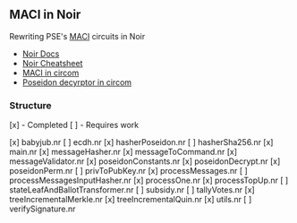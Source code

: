 ## MACI in Noir

Rewriting PSE's [MACI](https://github.com/privacy-scaling-explorations/maci) circuits in Noir

- [Noir Docs](https://noir-lang.org/) 
- [Noir Cheatsheet](/CHEATSHEET.md) 
- [MACI in circom](https://github.com/privacy-scaling-explorations/maci/tree/master/circuits/circom) 
- [Poseidon decyrptor in circom](https://github.com/weijiekoh/circomlib/blob/feat/poseidon-encryption/circuits/poseidon.circom#L110)

### Structure

[x] - Completed
[ ] - Requires work


[x] babyjub.nr
[ ] ecdh.nr
[x] hasherPoseidon.nr
[ ] hasherSha256.nr
[x] main.nr
[x] messageHasher.nr
[x] messageToCommand.nr
[x] messageValidator.nr
[x] poseidonConstants.nr
[x] poseidonDecrypt.nr
[x] poseidonPerm.nr
[ ] privToPubKey.nr
[x] processMessages.nr
[ ] processMessagesInputHasher.nr
[x] processOne.nr
[x] processTopUp.nr
[ ] stateLeafAndBallotTransformer.nr
[ ] subsidy.nr
[ ] tallyVotes.nr
[x] treeIncrementalMerkle.nr
[x] treeIncrementalQuin.nr
[x] utils.nr
[ ] verifySignature.nr


